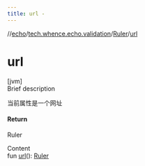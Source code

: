 ```yaml
---
title: url -
---
```

//[echo](../../index.md)/[tech.whence.echo.validation](../index.md)/[Ruler](index.md)/[url](url.md)



# url  
[jvm]  
Brief description  


当前属性是一个网址



#### Return  


Ruler

  
Content  
fun [url](url.md)(): [Ruler](index.md)  



